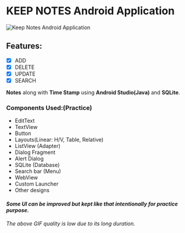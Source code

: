 # KEEP NOTES Android Application

![Keep Notes Android Application](https://github.com/akash2099/Resources/blob/master/Keep_Notes_Android_Application/Keep_Notes_GIF.gif)

## Features:

- [x] ADD
- [x] DELETE
- [x] UPDATE
- [x] SEARCH

**Notes** along with **Time Stamp** using **Android Studio(Java)** and **SQLite**.

### Components Used:(Practice)

- EditText
- TextView
- Button
- Layouts(Linear: H/V, Table, Relative)
- ListView (Adapter)
- Dialog Fragment
- Alert Dialog
- SQLite (Database)
- Search bar (Menu)
- WebView
- Custom Launcher
- Other designs

#### *Some UI can be improved but kept like that intentionally for practice purpose.*

*The above GIF quality is low due to its long duration.*
